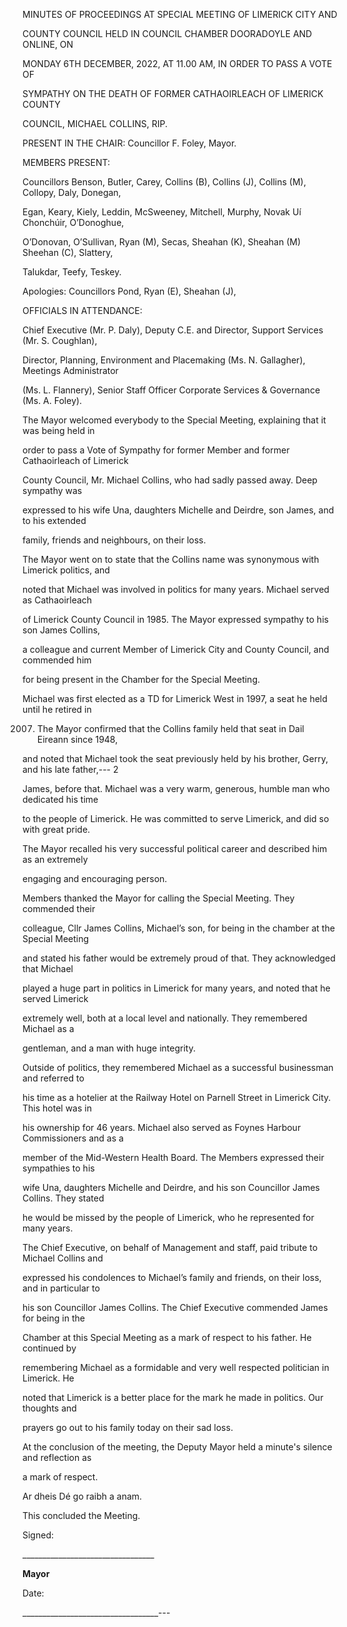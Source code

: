 MINUTES OF PROCEEDINGS AT SPECIAL MEETING OF LIMERICK CITY AND

COUNTY COUNCIL HELD IN COUNCIL CHAMBER DOORADOYLE AND ONLINE, ON

MONDAY 6TH DECEMBER, 2022, AT 11.00 AM, IN ORDER TO PASS A VOTE OF

SYMPATHY ON THE DEATH OF FORMER CATHAOIRLEACH OF LIMERICK COUNTY

COUNCIL, MICHAEL COLLINS, RIP.

PRESENT IN THE CHAIR: Councillor F. Foley, Mayor.

MEMBERS PRESENT:

Councillors Benson, Butler, Carey, Collins (B), Collins (J), Collins (M), Collopy, Daly, Donegan,

Egan, Keary, Kiely, Leddin, McSweeney, Mitchell, Murphy, Novak Uí Chonchúir, O’Donoghue,

O’Donovan, O’Sullivan, Ryan (M), Secas, Sheahan (K), Sheahan (M) Sheehan (C), Slattery,

Talukdar, Teefy, Teskey.

Apologies: Councillors Pond, Ryan (E), Sheahan (J),

OFFICIALS IN ATTENDANCE:

Chief Executive (Mr. P. Daly), Deputy C.E. and Director, Support Services (Mr. S. Coughlan),

Director, Planning, Environment and Placemaking (Ms. N. Gallagher), Meetings Administrator

(Ms. L. Flannery), Senior Staff Officer Corporate Services & Governance (Ms. A. Foley).

The Mayor welcomed everybody to the Special Meeting, explaining that it was being held in

order to pass a Vote of Sympathy for former Member and former Cathaoirleach of Limerick

County Council, Mr. Michael Collins, who had sadly passed away. Deep sympathy was

expressed to his wife Una, daughters Michelle and Deirdre, son James, and to his extended

family, friends and neighbours, on their loss.

The Mayor went on to state that the Collins name was synonymous with Limerick politics, and

noted that Michael was involved in politics for many years. Michael served as Cathaoirleach

of Limerick County Council in 1985. The Mayor expressed sympathy to his son James Collins,

a colleague and current Member of Limerick City and County Council, and commended him

for being present in the Chamber for the Special Meeting.

Michael was first elected as a TD for Limerick West in 1997, a seat he held until he retired in

2007. The Mayor confirmed that the Collins family held that seat in Dail Eireann since 1948,

and noted that Michael took the seat previously held by his brother, Gerry, and his late father,---
2

James, before that. Michael was a very warm, generous, humble man who dedicated his time

to the people of Limerick. He was committed to serve Limerick, and did so with great pride.

The Mayor recalled his very successful political career and described him as an extremely

engaging and encouraging person.

Members thanked the Mayor for calling the Special Meeting. They commended their

colleague, Cllr James Collins, Michael’s son, for being in the chamber at the Special Meeting

and stated his father would be extremely proud of that. They acknowledged that Michael

played a huge part in politics in Limerick for many years, and noted that he served Limerick

extremely well, both at a local level and nationally. They remembered Michael as a

gentleman, and a man with huge integrity.

Outside of politics, they remembered Michael as a successful businessman and referred to

his time as a hotelier at the Railway Hotel on Parnell Street in Limerick City. This hotel was in

his ownership for 46 years. Michael also served as Foynes Harbour Commissioners and as a

member of the Mid-Western Health Board. The Members expressed their sympathies to his

wife Una, daughters Michelle and Deirdre, and his son Councillor James Collins. They stated

he would be missed by the people of Limerick, who he represented for many years.

The Chief Executive, on behalf of Management and staff, paid tribute to Michael Collins and

expressed his condolences to Michael’s family and friends, on their loss, and in particular to

his son Councillor James Collins. The Chief Executive commended James for being in the

Chamber at this Special Meeting as a mark of respect to his father. He continued by

remembering Michael as a formidable and very well respected politician in Limerick. He

noted that Limerick is a better place for the mark he made in politics. Our thoughts and

prayers go out to his family today on their sad loss.

At the conclusion of the meeting, the Deputy Mayor held a minute's silence and reflection as

a mark of respect.

Ar dheis Dé go raibh a anam.

This concluded the Meeting.

Signed:

\_\_\_\_\_\_\_\_\_\_\_\_\_\_\_\_\_\_\_\_\_\_\_\_\_\_\_\_\_\_\_\_\_

**Mayor**

Date:

\_\_\_\_\_\_\_\_\_\_\_\_\_\_\_\_\_\_\_\_\_\_\_\_\_\_\_\_\_\_\_\_\_\_---
